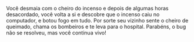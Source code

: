Você desmaia com o cheiro do incenso e depois de algumas horas desacordado, você volta a si e descobre que o
incenso caiu no computador, e botou fogo em tudo. Por sorte seu vizinho sente o cheiro de queimado, chama
os bombeiros e te leva para o hospital. Parabéns, o bug não se resolveu, mas você continua vivo!
